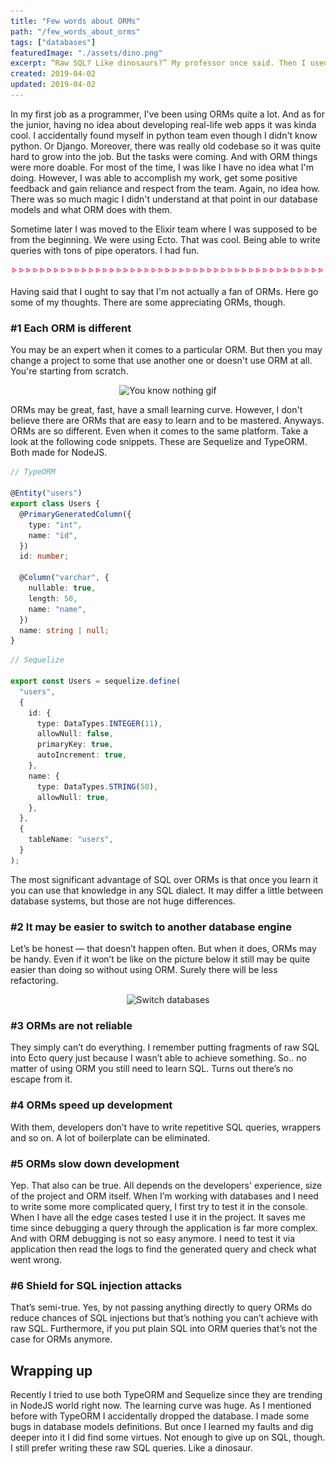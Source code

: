 ```yaml
---
title: "Few words about ORMs"
path: "/few_words_about_orms"
tags: ["databases"]
featuredImage: "./assets/dino.png"
excerpt: “Raw SQL? Like dinosaurs?” My professor once said. Then I used ORM in the existing project. Results? Dropped database.
created: 2019-04-02
updated: 2019-04-02
---
```


In my first job as a programmer, I've been using ORMs quite a lot. And as for the junior, having no idea about developing real-life web apps it was kinda cool. I accidentally found myself in python team even though I didn't know python. Or Django. Moreover, there was really old codebase so it was quite hard to grow into the job. But the tasks were coming. And with ORM things were more doable. For most of the time, I was like I have no idea what I'm doing. However, I was able to accomplish my work, get some positive feedback and gain reliance and respect from the team. Again, no idea how. There was so much magic I didn't understand at that point in our database models and what ORM does with them.

Sometime later I was moved to the Elixir team where I was supposed to be from the beginning. We were using Ecto. That was cool. Being able to write queries with tons of pipe operators. I had fun.

![](./assets/elixir.png)

Having said that I ought to say that I'm not actually a fan of ORMs. Here go some of my thoughts. There are some appreciating ORMs, though.

### #1 Each ORM is different

You may be an expert when it comes to a particular ORM. But then you may change a project to some that use another one or doesn't use ORM at all. You're starting from scratch.

<div style="text-align: center; max-width: 100%;">
    <img alt="You know nothing gif" src="https://media.giphy.com/media/NCTbhL8AG2s8g/giphy.gif" style="max-width: 100%"/>
</div>

ORMs may be great, fast, have a small learning curve. However, I don't believe there are ORMs that are easy to learn and to be mastered. Anyways. ORMs are so different. Even when it comes to the same platform. Take a look at the following code snippets. These are Sequelize and TypeORM. Both made for NodeJS.

```ts
// TypeORM

@Entity("users")
export class Users {
  @PrimaryGeneratedColumn({
    type: "int",
    name: "id",
  })
  id: number;

  @Column("varchar", {
    nullable: true,
    length: 50,
    name: "name",
  })
  name: string | null;
}
```

```ts
// Sequelize

export const Users = sequelize.define(
  "users",
  {
    id: {
      type: DataTypes.INTEGER(11),
      allowNull: false,
      primaryKey: true,
      autoIncrement: true,
    },
    name: {
      type: DataTypes.STRING(50),
      allowNull: true,
    },
  },
  {
    tableName: "users",
  }
);
```

The most significant advantage of SQL over ORMs is that once you learn it you can use that knowledge in any SQL dialect. It may differ a little between database systems, but those are not huge differences.

### #2 It may be easier to switch to another database engine

Let’s be honest — that doesn’t happen often. But when it does, ORMs may be handy. Even if it won’t be like on the picture below it still may be quite easier than doing so without using ORM. Surely there will be less refactoring.

<div style="text-align: center">
<img alt="Switch databases" src="https://cdn-images-1.medium.com/max/2000/1*wdLeXbFP75W_zQ_jpr_trg.png" style="width: 400px; max-width: 100%" />
</div>

### #3 ORMs are not reliable

They simply can’t do everything. I remember putting fragments of raw SQL into Ecto query just because I wasn’t able to achieve something. So.. no matter of using ORM you still need to learn SQL. Turns out there’s no escape from it.

### #4 ORMs speed up development

With them, developers don’t have to write repetitive SQL queries, wrappers and so on. A lot of boilerplate can be eliminated.

### #5 ORMs slow down development

Yep. That also can be true. All depends on the developers' experience, size of the project and ORM itself. When I’m working with databases and I need to write some more complicated query, I first try to test it in the console. When I have all the edge cases tested I use it in the project. It saves me time since debugging a query through the application is far more complex. And with ORM debugging is not so easy anymore. I need to test it via application then read the logs to find the generated query and check what went wrong.

### #6 Shield for SQL injection attacks

That’s semi-true. Yes, by not passing anything directly to query ORMs do reduce chances of SQL injections but that’s nothing you can’t achieve with raw SQL. Furthermore, if you put plain SQL into ORM queries that’s not the case for ORMs anymore.

## Wrapping up

Recently I tried to use both TypeORM and Sequelize since they are trending in NodeJS world right now. The learning curve was huge. As I mentioned before with TypeORM I accidentally dropped the database. I made some bugs in database models definitions. But once I learned my faults and dig deeper into it I did find some virtues. Not enough to give up on SQL, though. I still prefer writing these raw SQL queries. Like a dinosaur.
